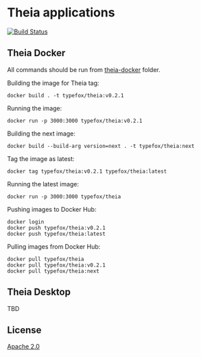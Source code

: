 # Theia applications
[![Build Status](https://travis-ci.org/theia-ide/theia-apps.svg?branch=master)](https://travis-ci.org/theia-ide/theia-apps)

## Theia Docker

All commands should be run from [theia-docker](theia-docker) folder.

Building the image for Theia tag:

    docker build . -t typefox/theia:v0.2.1

Running the image:

    docker run -p 3000:3000 typefox/theia:v0.2.1

Building the next image:

    docker build --build-arg version=next . -t typefox/theia:next

Tag the image as latest:

    docker tag typefox/theia:v0.2.1 typefox/theia:latest

Running the latest image:

    docker run -p 3000:3000 typefox/theia

Pushing images to Docker Hub:

    docker login
    docker push typefox/theia:v0.2.1
    docker push typefox/theia:latest

Pulling images from Docker Hub:

    docker pull typefox/theia
    docker pull typefox/theia:v0.2.1
    docker pull typefox/theia:next

## Theia Desktop

TBD

## License

[Apache 2.0](LICENSE)
